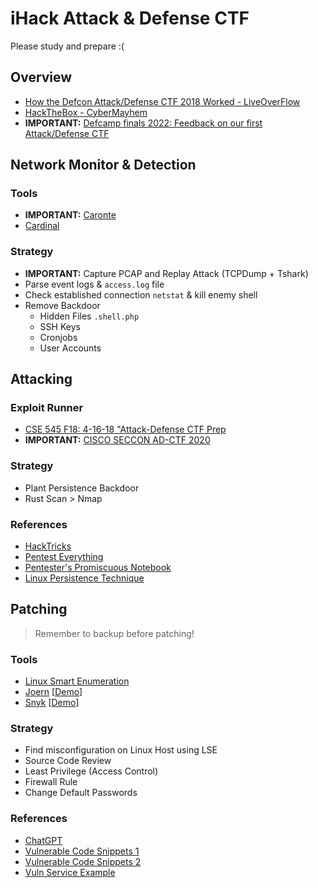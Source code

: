 # iHack Attack & Defense CTF
Please study and prepare :(

## Overview
- [How the Defcon Attack/Defense CTF 2018 Worked - LiveOverFlow](https://www.youtube.com/watch?v=RkaLyji9pNs)
- [HackTheBox - CyberMayhem](https://www.youtube.com/watch?v=XPyp_RP7OMY&list=WL&index=3&t=19s)
- **IMPORTANT:** [Defcamp finals 2022: Feedback on our first Attack/Defense CTF](https://www.riskinsight-wavestone.com/en/2022/11/defcamp-finals-2022-feedback-on-our-first-attack-defense-ctf/)

## Network Monitor & Detection
### Tools
- **IMPORTANT:** [Caronte](https://github.com/eciavatta/caronte)
- [Cardinal](https://github.com/vidar-team/Cardinal)

### Strategy
- **IMPORTANT:** Capture PCAP and Replay Attack (TCPDump + Tshark)
- Parse event logs & `access.log` file
- Check established connection `netstat` & kill enemy shell
- Remove Backdoor
  - Hidden Files `.shell.php`
  - SSH Keys
  - Cronjobs
  - User Accounts

## Attacking
### Exploit Runner
- [CSE 545 F18: 4-16-18 "Attack-Defense CTF Prep](https://github.com/AchyuthaBharadwaj/PCTF)
- **IMPORTANT:** [CISCO SECCON AD-CTF 2020](https://medium.com/csictf/cisco-seccon-2020-ad-ctf-2614b27f387a)

### Strategy
- Plant Persistence Backdoor 
- Rust Scan > Nmap

### References
- [HackTricks](https://book.hacktricks.xyz/welcome/readme)
- [Pentest Everything](https://viperone.gitbook.io/pentest-everything/)
- [Pentester's Promiscuous Notebook](https://ppn.snovvcrash.rocks/)
- [Linux Persistence Technique](https://www.linode.com/docs/guides/linux-red-team-persistence-techniques/)

## Patching
> Remember to backup before patching!
### Tools
- [Linux Smart Enumeration](https://github.com/diego-treitos/linux-smart-enumeration)
- [Joern](https://github.com/joernio/joern) [[Demo](https://www.youtube.com/watch?v=qtGRNb_2Khs)]
- [Snyk](https://github.com/snyk/) [[Demo](https://www.youtube.com/watch?v=tyL3Ouais1c)]

### Strategy
- Find misconfiguration on Linux Host using LSE
- Source Code Review
- Least Privilege (Access Control)
- Firewall Rule
- Change Default Passwords

### References
- [ChatGPT](https://chat.openai.com/chat)
- [Vulnerable Code Snippets 1](https://github.com/snoopysecurity/Vulnerable-Code-Snippets)
- [Vulnerable Code Snippets 2](https://github.com/yeswehack/vulnerable-code-snippets)
- [Vuln Service Example](https://github.com/oldeurope/rwthctf2012/tree/master/services)
